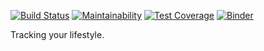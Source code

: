 [![Build Status](https://travis-ci.org/pennz/antlr_lifestyle.svg?branch=master)](https://travis-ci.org/pennz/antlr_lifestyle)
[![Maintainability](https://api.codeclimate.com/v1/badges/b82f2c3cf94f293a7486/maintainability)](https://codeclimate.com/github/pennz/antlr_lifestyle/maintainability)
[![Test Coverage](https://api.codeclimate.com/v1/badges/b82f2c3cf94f293a7486/test_coverage)](https://codeclimate.com/github/pennz/antlr_lifestyle/test_coverage)
[![Binder](https://mybinder.org/badge_logo.svg)](https://mybinder.org/v2/gh/pennz/antlr_lifestyle/master)

Tracking your lifestyle.

